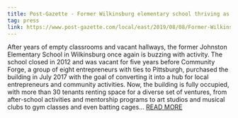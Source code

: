 ```yaml
---
title: Post-Gazette - Former Wilkinsburg elementary school thriving as Community Forge
tag: press
link: https://www.post-gazette.com/local/east/2019/08/08/Former-Wilkinsburg-elementary-school-thriving-as-Community-Forge/stories/201908060104
---
```


After years of empty classrooms and vacant hallways, the former Johnston Elementary School in Wilkinsburg once again is buzzing with activity.  The school closed in 2012 and was vacant for five years before Community Forge, a group of eight entrepreneurs with ties to Pittsburgh, purchased the building in July 2017 with the goal of converting it into a hub for local entrepreneurs and community activities. Now, the building is fully occupied, with more than 30 tenants renting space for a diverse set of ventures, from after-school activities and mentorship programs to art studios and musical clubs to gym classes and even batting cages... [READ
MORE](https://www.post-gazette.com/local/east/2019/08/08/Former-Wilkinsburg-elementary-school-thriving-as-Community-Forge/stories/201908060104)

